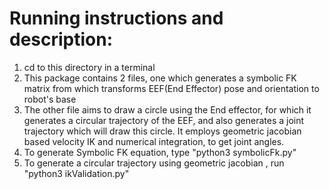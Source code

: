 # Running instructions and description:

1. cd to this directory in a terminal
2. This package contains 2 files, one which generates a symbolic FK matrix  from which transforms EEF(End Effector) pose and orientation to robot's base
3. The other file aims to draw a circle using the End effector, for which it generates a circular trajectory of the EEF, and also generates a joint trajectory which will draw this circle. It employs geometric jacobian based velocity IK and numerical integration, to get joint angles.
4. To generate Symbolic FK equation, type "python3 symbolicFk.py" 
5. To generate a circular trajectory using geometric jacobian , run "python3 ikValidation.py"
